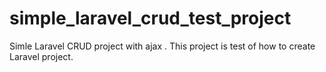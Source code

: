 # simple_laravel_crud_test_project
Simle Laravel CRUD project with ajax . This project is test of how to create Laravel project.
